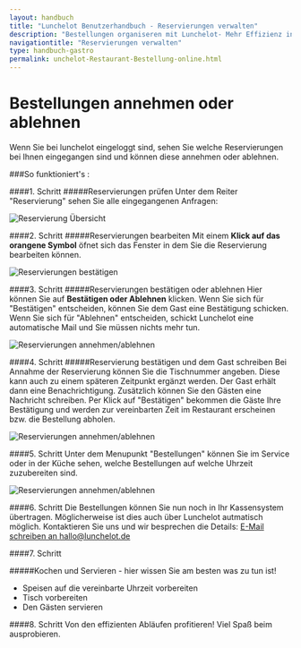 ```yaml
---
layout: handbuch
title: "Lunchelot Benutzerhandbuch - Reservierungen verwalten"
description: "Bestellungen organiseren mit Lunchelot- Mehr Effizienz in Ihrer Gastronomie."
navigationtitle: "Reservierungen verwalten"
type: handbuch-gastro
permalink: unchelot-Restaurant-Bestellung-online.html
---
```


# Bestellungen annehmen oder ablehnen
  
<p class="message">
Wenn Sie bei lunchelot eingeloggt sind, sehen Sie welche Reservierungen bei Ihnen eingegangen sind und können diese annehmen oder ablehnen. 
</p>

###So funktioniert's :

####1. Schritt
#####Reservierungen prüfen
Unter dem Reiter "Reservierung" sehen Sie alle eingegangenen Anfragen:
  
<img src="{{site.baseurl}}assets/gastro/reservierungsübersicht.png" alt="Reservierung Übersicht" />
  
####2. Schritt
#####Reservierungen bearbeiten
Mit einem __Klick auf das orangene Symbol__ öfnet sich das Fenster in dem Sie die Reservierung bearbeiten können.
  
<img src="{{site.baseurl}}assets/gastro/reservierungen-unbestätigt.png" alt="Reservierungen bestätigen" />
  
####3. Schritt
#####Reservierungen bestätigen oder ablehnen
Hier können Sie auf __Bestätigen oder Ablehnen__ klicken. Wenn Sie sich für "Bestätigen" entscheiden, können Sie dem Gast eine Bestätigung schicken. Wenn Sie sich für "Ablehnen" entscheiden, schickt Lunchelot eine automatische Mail und Sie müssen nichts mehr tun.
  
<img src="{{site.baseurl}}assets/gastro/reservierung-annehmen.png" alt="Reservierungen annehmen/ablehnen" />
  
####4. Schritt
#####Reservierung bestätigen und dem Gast schreiben
Bei Annahme der Reservierung können Sie die Tischnummer angeben. Diese kann auch zu einem späteren Zeitpunkt ergänzt werden. Der Gast erhält dann eine Benachrichtigung. Zusätzlich können Sie den Gästen eine Nachricht schreiben. Per Klick auf "Bestätigen" bekommen die Gäste Ihre Bestätigung und werden zur vereinbarten Zeit im Restaurant erscheinen bzw. die Bestellung abholen.
  
<img src="{{site.baseurl}}assets/gastro/nachricht-gast.png" alt="Reservierungen annehmen/ablehnen" />
  
####5. Schritt
Unter dem Menupunkt "Bestellungen" können Sie im Service oder in der Küche sehen, welche Bestellungen auf welche Uhrzeit zuzubereiten sind.
  
<img src="{{site.baseurl}}assets/gastro/FEHLT.png" alt="Reservierungen annehmen/ablehnen" />
  
####6. Schritt
Die Bestellungen können Sie nun noch in Ihr Kassensystem übertragen. Möglicherweise ist dies auch über Lunchelot autmatisch möglich. Kontaktieren Sie uns und wir besprechen die Details: [E-Mail schreiben an hallo@lunchelot.de](hallo@lunchelot.de)
  
####7. Schritt
  
#####Kochen und Servieren - hier wissen Sie am besten was zu tun ist!
* Speisen auf die vereinbarte Uhrzeit vorbereiten
* Tisch vorbereiten
* Den Gästen servieren 
  
####8. Schritt
Von den effizienten Abläufen profitieren! Viel Spaß beim ausprobieren.





